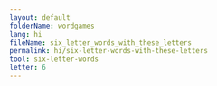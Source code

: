 ```yaml
---
layout: default
folderName: wordgames
lang: hi
fileName: six_letter_words_with_these_letters
permalink: hi/six-letter-words-with-these-letters
tool: six-letter-words
letter: 6
---
```

